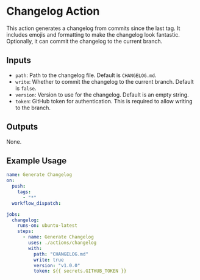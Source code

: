 # Changelog Action

This action generates a changelog from commits since the last tag. It includes emojis and formatting to make the changelog look fantastic. Optionally, it can commit the changelog to the current branch.

## Inputs

- `path`: Path to the changelog file. Default is `CHANGELOG.md`.
- `write`: Whether to commit the changelog to the current branch. Default is `false`.
- `version`: Version to use for the changelog. Default is an empty string.
- `token`: GitHub token for authentication. This is required to allow writing to the branch.

## Outputs

None.

## Example Usage

```yaml
name: Generate Changelog
on:
  push:
    tags:
      - "*"
  workflow_dispatch:

jobs:
  changelog:
    runs-on: ubuntu-latest
    steps:
      - name: Generate Changelog
        uses: ./actions/changelog
        with:
          path: "CHANGELOG.md"
          write: true
          version: "v1.0.0"
          token: ${{ secrets.GITHUB_TOKEN }}
```
